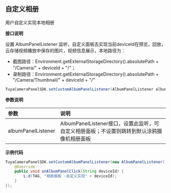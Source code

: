 ## 自定义相册

用户自定义实现本地相册

**接口说明**

设置 AlbumPanelListener 监听，自定义面板去实现当前deviceId在预览，回放，云存储视频播放中保存的图片，视频信息展示，本地路径为：

- 截图路径：Environment.getExternalStorageDirectory().absolutePath + "/Camera/" + deviceId + "/"；
- 录制路径：Environment.getExternalStorageDirectory().absolutePath + "/Camera/Thumbnail/" + deviceId + "/"

```java
TuyaCameraPanelSDK.setCustomAlbumPanelListener(AlbumPanelListener albumPanelListener);
```

 **参数说明**

| 参数               | 说明                                                         |
| :----------------- | :----------------------------------------------------------- |
| albumPanelListener | AlbumPanelListener接口，设置此监听，可自定义相册面板；不设置则跳转到默认涂鸦摄像机相册面板 |

**示例代码**

```java
TuyaCameraPanelSDK.setCustomAlbumPanelListener(new AlbumPanelListener() {
    @Override
    public void onAlbumPanelClick(String deviceId) {
        L.d(TAG, "相册面板 -自定义实现" + deviceId);
    }
});
```
